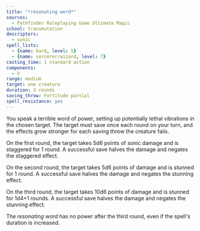 ```yaml
---
title: "*resonating word*"
sources:
  - Pathfinder Roleplaying Game Ultimate Magic
school: transmutation
descriptors:
  - sonic
spell_lists:
  - {name: bard, level: 5}
  - {name: sorcerer/wizard, level: 7}
casting_time: 1 standard action
components:
  - V
range: medium
target: one creature
duration: 3 rounds
saving_throw: Fortitude partial
spell_resistance: yes
---
```


You speak a terrible word of power, setting up potentially lethal vibrations in the chosen target. The target must save once each round on your turn, and the effects grow stronger for each saving throw the creature fails.

On the first round, the target takes 5d6 points of sonic damage and is staggered for 1 round. A successful save halves the damage and negates the staggered effect.

On the second round, the target takes 5d6 points of damage and is stunned for 1 round. A successful save halves the damage and negates the stunning effect.

On the third round, the target takes 10d6 points of damage and is stunned for 1d4+1 rounds. A successful save halves the damage and negates the stunning effect.

The *resonating word* has no power after the third round, even if the spell's duration is increased.

